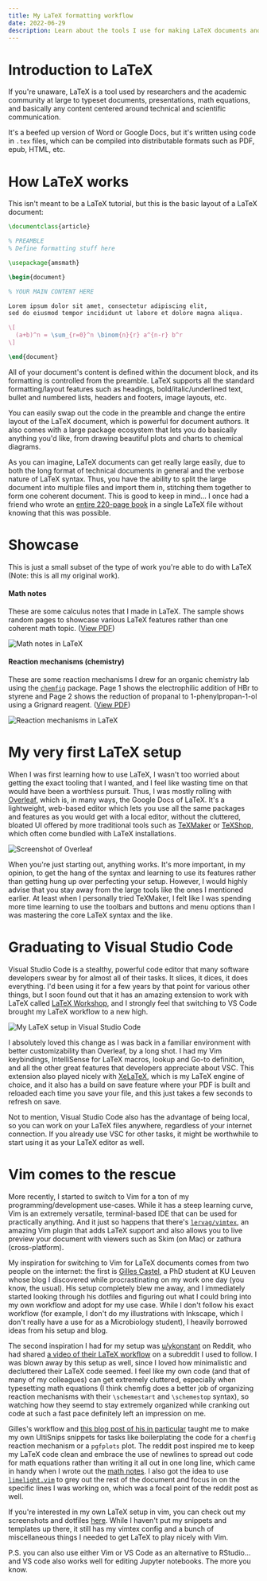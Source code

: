 ```yaml
---
title: My LaTeX formatting workflow
date: 2022-06-29
description: Learn about the tools I use for making LaTeX documents and how it's changed over the years.
---
```


# Introduction to LaTeX

If you're unaware, LaTeX is a tool used by researchers and the academic community at large to typeset documents, presentations, math equations, and basically any content centered around technical and scientific communication.

It's a beefed up version of Word or Google Docs, but it's written using code in `.tex` files, which can be compiled into distributable formats such as PDF, epub, HTML, etc.

# How LaTeX works

This isn't meant to be a LaTeX tutorial, but this is the basic layout of a LaTeX document:

```tex
\documentclass{article}

% PREAMBLE
% Define formatting stuff here

\usepackage{amsmath}

\begin{document}

% YOUR MAIN CONTENT HERE

Lorem ipsum dolor sit amet, consectetur adipiscing elit,
sed do eiusmod tempor incididunt ut labore et dolore magna aliqua.

\[
  (a+b)^n = \sum_{r=0}^n \binom{n}{r} a^{n-r} b^r
\]

\end{document}
```

All of your document's content is defined within the document block, and its formatting is controlled from the preamble. LaTeX supports all the standard formatting/layout features such as headings, bold/italic/underlined text, bullet and numbered lists, headers and footers, image layouts, etc.

You can easily swap out the code in the preamble and change the entire layout of the LaTeX document, which is powerful for document authors. It also comes with a large package ecosystem that lets you do basically anything you'd like, from drawing beautiful plots and charts to chemical diagrams.

As you can imagine, LaTeX documents can get really large easily, due to both the long format of technical documents in general and the verbose nature of LaTeX syntax. Thus, you have the ability to split the large document into multiple files and import them in, stitching them together to form one coherent document. This is good to keep in mind... I once had a friend who wrote an [entire 220-page book](https://www.amazon.com/Bizarre-Oeuvre-Nihil-Libre/dp/B08L67F33X) in a single LaTeX file without knowing that this was possible.

# Showcase

This is just a small subset of the type of work you're able to do with LaTeX (Note: this is all my original work).

#### Math notes

These are some calculus notes that I made in LaTeX. The sample shows random pages to showcase various LaTeX features rather than one coherent math topic. ([View PDF](/subset.pdf))

![Math notes in LaTeX](/subset.jpg)

#### Reaction mechanisms (chemistry)

These are some reaction mechanisms I drew for an organic chemistry lab using the [`chemfig`](https://www.ctan.org/pkg/chemfig) package. Page 1 shows the electrophilic addition of HBr to styrene and Page 2 shows the reduction of propanal to 1-phenylpropan-1-ol using a Grignard reagent. ([View PDF](/subset-chem.pdf))

![Reaction mechanisms in LaTeX](/subset-chem.jpg)

# My very first LaTeX setup

When I was first learning how to use LaTeX, I wasn't too worried about getting the exact tooling that I wanted, and I feel like wasting time on that would have been a worthless pursuit. Thus, I was mostly rolling with [Overleaf](https://www.overleaf.com), which is, in many ways, the Google Docs of LaTeX. It's a lightweight, web-based editor which lets you use all the same packages and features as you would get with a local editor, without the cluttered, bloated UI offered by more traditional tools such as [TeXMaker](https://www.xm1math.net/texmaker/) or [TeXShop](https://en.wikipedia.org/wiki/TeXShop), which often come bundled with LaTeX installations.

![Screenshot of Overleaf](https://images.ctfassets.net/nrgyaltdicpt/3qjBqShyJjfSofSTV0NzY8/8038d5ebf873a5257a79e939c85a770c/Overleaf-journal-template-source-trackchanges-example-b.png)

When you're just starting out, anything works. It's more important, in my opinion, to get the hang of the syntax and learning to use its features rather than getting hung up over perfecting your setup. However, I would highly advise that you stay away from the large tools like the ones I mentioned earlier. At least when I personally tried TeXMaker, I felt like I was spending more time learning to use the toolbars and buttons and menu options than I was mastering the core LaTeX syntax and the like.

# Graduating to Visual Studio Code

Visual Studio Code is a stealthy, powerful code editor that many software developers swear by for almost all of their tasks. It slices, it dices, it does everything. I'd been using it for a few years by that point for various other things, but I soon found out that it has an amazing extension to work with LaTeX called [LaTeX Workshop](https://marketplace.visualstudio.com/items?itemName=James-Yu.latex-workshop), and I strongly feel that switching to VS Code brought my LaTeX workflow to a new high.

![My LaTeX setup in Visual Studio Code](/latex-vscode.jpg)

I absolutely loved this change as I was back in a familiar environment with better customizability than Overleaf, by a long shot. I had my Vim keybindings, IntelliSense for LaTeX macros, lookup and Go-to definition, and all the other great features that developers appreciate about VSC. This extension also played nicely with [XeLaTeX](https://www.overleaf.com/learn/latex/XeLaTeX), which is my LaTeX engine of choice, and it also has a build on save feature where your PDF is built and reloaded each time you save your file, and this just takes a few seconds to refresh on save.

Not to mention, Visual Studio Code also has the advantage of being local, so you can work on your LaTeX files anywhere, regardless of your internet connection. If you already use VSC for other tasks, it might be worthwhile to start using it as your LaTeX editor as well.

# Vim comes to the rescue

More recently, I started to switch to Vim for a ton of my programming/development use-cases. While it has a steep learning curve, Vim is an extremely versatile, terminal-based IDE that can be used for practically anything. And it just so happens that there's [`lervag/vimtex`](https://github.com/lervag/vimtex), an amazing Vim plugin that adds LaTeX support and also allows you to live preview your document with viewers such as Skim (on Mac) or zathura (cross-platform).

My inspiration for switching to Vim for LaTeX documents comes from two people on the internet: the first is [Gilles Castel](https://castel.dev), a PhD student at KU Leuven whose blog I discovered while procrastinating on my work one day (you know, the usual). His setup completely blew me away, and I immediately started looking through his dotfiles and figuring out what I could bring into my own workflow and adopt for my use case. While I don't follow his exact workflow (for example, I don't do my illustrations with Inkscape, which I don't really have a use for as a Microbiology student), I heavily borrowed ideas from his setup and blog.

The second inspiration I had for my setup was [u/ykonstant](https://reddit.com/u/ykonstant) on Reddit, who had shared [a video of their LaTeX workflow](https://www.reddit.com/r/unixporn/comments/jtjol5/cinnamon_latex_workflow_in_vim/) on a subreddit I used to follow. I was blown away by this setup as well, since I loved how minimalistic and decluttered their LaTeX code seemed. I feel like my own code (and that of many of my colleagues) can get extremely cluttered, especially when typesetting math equations (I think chemfig does a better job of organizing reaction mechanisms with their `\schemestart` and `\schemestop` syntax), so watching how they seemd to stay extremely organized while cranking out code at such a fast pace definitely left an impression on me.

Gilles's workflow and [this blog post of his in particular](https://castel.dev/post/lecture-notes-1/) taught me to make my own UltiSnips snippets for tasks like boilerplating the code for a `chemfig` reaction mechanism or a `pgfplots` plot. The reddit post inspired me to keep my LaTeX code clean and embrace the use of newlines to spread out code for math equations rather than writing it all out in one long line, which came in handy when I wrote out the [math notes](#math-notes). I also got the idea to use [`limelight.vim`](https://github.com/junegunn/limelight.vim) to grey out the rest of the document and focus in on the specific lines I was working on, which was a focal point of the reddit post as well.

If you're interested in my own LaTeX setup in vim, you can check out my screenshots and dotfiles [here](https://github.com/justsharan/dotfiles). While I haven't put my snippets and templates up there, it still has my vimtex config and a bunch of miscellaneous things I needed to get LaTeX to play nicely with Vim.

P.S. you can also use either Vim or VS Code as an alternative to RStudio... and VS code also works well for editing Jupyter notebooks. The more you know.
